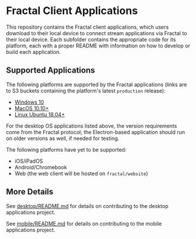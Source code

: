 # Fractal Client Applications

This repository contains the Fractal client applications, which users download to their local device to connect stream applications via Fractal to their local device. Each subfolder contains the appropriate code for its platform, each with a proper README with information on how to develop or build each application.

## Supported Applications

The following platforms are supported by the Fractal applications (links are to S3 buckets containing the platform's latest `production` release):

- [Windows 10](https://s3.console.aws.amazon.com/s3/buckets/fractal-windows-application-release/?region=us-east-1)
- [MacOS 10.10+](https://s3.console.aws.amazon.com/s3/buckets/fractal-mac-application-release/?region=us-east-1)
- [Linux Ubuntu 18.04+](https://s3.console.aws.amazon.com/s3/buckets/fractal-linux-application-release/?region=us-east-1)

For the desktop OS applications listed above, the version requirements come from the Fractal protocol; the Electron-based application should run on older versions as well, if needed for testing.

The following platforms have yet to be supported:

- iOS/iPadOS
- Android/Chromebook
- Web (the web client will be hosted on `fractal/website`)

## More Details

See [desktop/README.md](desktop/README.md) for details on contributing to the desktop applications project.

See [mobile/README.md](mobile/README.md) for details on contributing to the mobile applications project.
